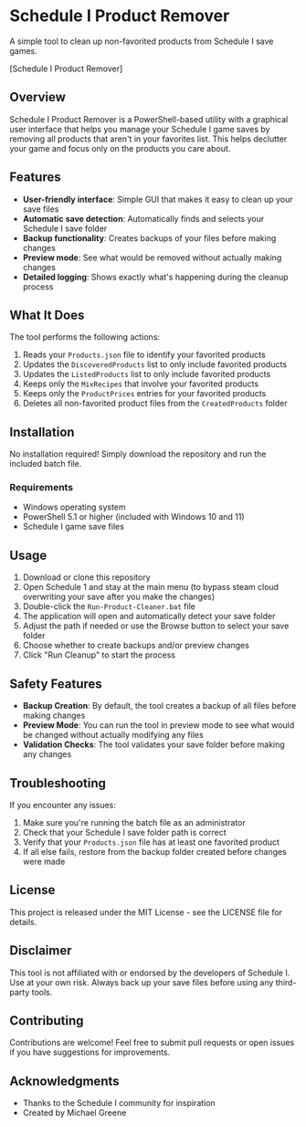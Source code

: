 # Schedule I Product Remover

A simple tool to clean up non-favorited products from Schedule I save games.

[Schedule I Product Remover]

## Overview

Schedule I Product Remover is a PowerShell-based utility with a graphical user interface that helps you manage your Schedule I game saves by removing all products that aren't in your favorites list. This helps declutter your game and focus only on the products you care about.

## Features

- **User-friendly interface**: Simple GUI that makes it easy to clean up your save files
- **Automatic save detection**: Automatically finds and selects your Schedule I save folder
- **Backup functionality**: Creates backups of your files before making changes
- **Preview mode**: See what would be removed without actually making changes
- **Detailed logging**: Shows exactly what's happening during the cleanup process

## What It Does

The tool performs the following actions:

1. Reads your `Products.json` file to identify your favorited products
2. Updates the `DiscoveredProducts` list to only include favorited products
3. Updates the `ListedProducts` list to only include favorited products
4. Keeps only the `MixRecipes` that involve your favorited products
5. Keeps only the `ProductPrices` entries for your favorited products
6. Deletes all non-favorited product files from the `CreatedProducts` folder

## Installation

No installation required! Simply download the repository and run the included batch file.

### Requirements

- Windows operating system
- PowerShell 5.1 or higher (included with Windows 10 and 11)
- Schedule I game save files

## Usage

1. Download or clone this repository
2. Open Schedule 1 and stay at the main menu (to bypass steam cloud overwriting your save after you make the changes)
3. Double-click the `Run-Product-Cleaner.bat` file
4. The application will open and automatically detect your save folder
5. Adjust the path if needed or use the Browse button to select your save folder
6. Choose whether to create backups and/or preview changes
7. Click "Run Cleanup" to start the process

## Safety Features

- **Backup Creation**: By default, the tool creates a backup of all files before making changes
- **Preview Mode**: You can run the tool in preview mode to see what would be changed without actually modifying any files
- **Validation Checks**: The tool validates your save folder before making any changes

## Troubleshooting

If you encounter any issues:

1. Make sure you're running the batch file as an administrator
2. Check that your Schedule I save folder path is correct
3. Verify that your `Products.json` file has at least one favorited product
4. If all else fails, restore from the backup folder created before changes were made

## License

This project is released under the MIT License - see the LICENSE file for details.

## Disclaimer

This tool is not affiliated with or endorsed by the developers of Schedule I. Use at your own risk. Always back up your save files before using any third-party tools.

## Contributing

Contributions are welcome! Feel free to submit pull requests or open issues if you have suggestions for improvements.

## Acknowledgments

- Thanks to the Schedule I community for inspiration
- Created by Michael Greene
